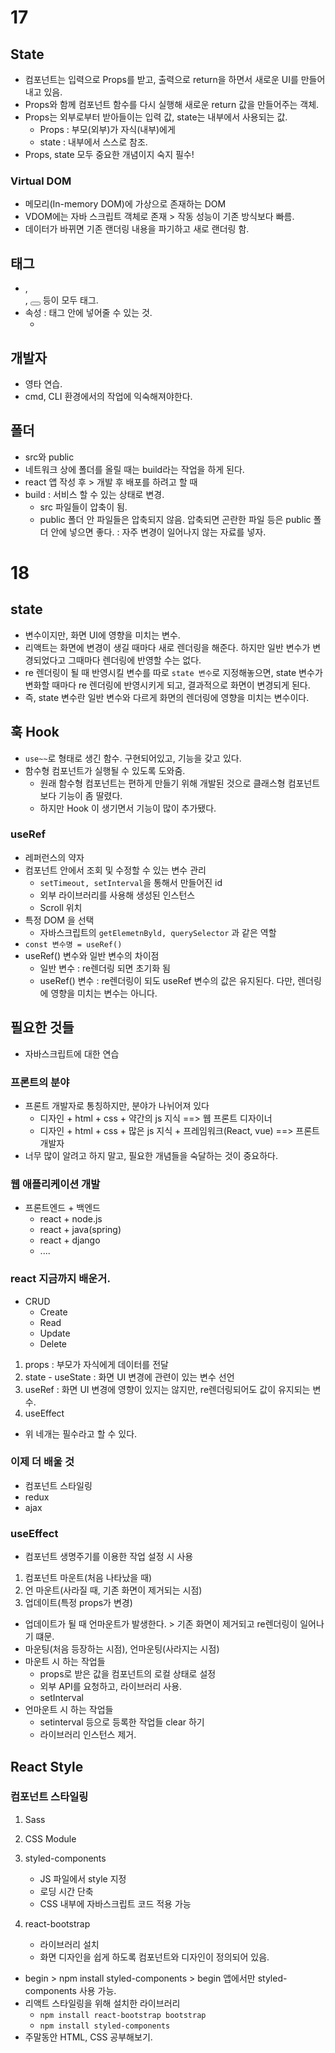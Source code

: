 # 17

## State

- 컴포넌트는 입력으로 Props를 받고, 출력으로 return을 하면서 새로운 UI를 만들어내고 있음.
- Props와 함께 컴포넌트 함수를 다시 실행해 새로운 return 값을 만들어주는 객체.
- Props는 외부로부터 받아들이는 입력 값, state는 내부에서 사용되는 값.
  - Props : 부모(외부)가 자식(내부)에게
  - state : 내부에서 스스로 참조.
- Props, state 모두 중요한 개념이지 숙지 필수!

### Virtual DOM

- 메모리(In-memory DOM)에 가상으로 존재하는 DOM
- VDOM에는 자바 스크립트 객체로 존재 > 작동 성능이 기존 방식보다 빠름.
- 데이터가 바뀌면 기존 랜더링 내용을 파기하고 새로 랜더링 함.

## 태그

- <div></div>, <article></article>, <button></button> 등이 모두 태그.
- 속성 : 태그 안에 넣어줄 수 있는 것.
  - <div id=" " class=" " color=" "></div>

## 개발자

- 영타 연습.
- cmd, CLI 환경에서의 작업에 익숙해져야한다.

## 폴더

- src와 public
- 네트워크 상에 폴더를 올릴 때는 build라는 작업을 하게 된다.
- react 앱 작성 후 > 개발 후 배포를 하려고 할 때
- build : 서비스 할 수 있는 상태로 변경.
  - src 파일들이 압축이 됨.
  - public 폴더 안 파일들은 압축되지 않음. 압축되면 곤란한 파일 등은 public 폴더 안에 넣으면 좋다. : 자주 변경이 일어나지 않는 자료를 넣자.

# 18

## state

- 변수이지만, 화면 UI에 영향을 미치는 변수.
- 리액트는 화면에 변경이 생길 때마다 새로 렌더링을 해준다. 하지만 일반 변수가 변경되었다고 그때마다 렌더링에 반영할 수는 없다.
- re 렌더링이 될 때 반영시킬 변수를 따로 `state 변수`로 지정해놓으면, state 변수가 변화할 때마다 re 렌더링에 반영시키게 되고, 결과적으로 화면이 변경되게 된다.
- 즉, state 변수란 일반 변수와 다르게 화면의 렌더링에 영향을 미치는 변수이다.

## 훅 Hook

- `use~~`로 형태로 생긴 함수. 구현되어있고, 기능을 갖고 있다.
- 함수형 컴포넌트가 실행될 수 있도록 도와줌.
  - 원래 함수형 컴포넌트는 편하게 만들기 위해 개발된 것으로 클래스형 컴포넌트보다 기능이 좀 딸렸다.
  - 하지만 Hook 이 생기면서 기능이 많이 추가됐다.

### useRef

- 레퍼런스의 약자
- 컴포넌트 안에서 조회 및 수정할 수 있는 변수 관리
  - `setTimeout, setInterval`을 통해서 만들어진 id
  - 외부 라이브러리를 사용해 생성된 인스턴스
  - Scroll 위치
- 특정 DOM 을 선택
  - 자바스크립트의 `getElemetnByld, querySelector` 과 같은 역할
- `const 변수명 = useRef()`
- useRef() 변수와 일반 변수의 차이점
  - 일반 변수 : re렌더링 되면 초기화 됨
  - useRef() 변수 : re렌더링이 되도 useRef 변수의 값은 유지된다. 다만, 렌더링에 영향을 미치는 변수는 아니다.

## 필요한 것들

- 자바스크립트에 대한 연습

### 프론트의 분야

- 프론트 개발자로 통칭하지만, 분야가 나뉘어져 있다
  - 디자인 + html + css + 약간의 js 지식 ==> 웹 프론트 디자이너
  - 디자인 + html + css + 많은 js 지식 + 프레임워크(React, vue) ==> 프론트 개발자
- 너무 많이 알려고 하지 말고, 필요한 개념들을 숙달하는 것이 중요하다.

### 웹 애플리케이션 개발

- 프론트엔드 + 백엔드
  - react + node.js
  - react + java(spring)
  - react + django
  - ....

### react 지금까지 배운거.

- CRUD
  - Create
  - Read
  - Update
  - Delete

1. props : 부모가 자식에게 데이터를 전달
2. state - useState : 화면 UI 변경에 관련이 있는 변수 선언
3. useRef : 화면 UI 변경에 영향이 있지는 않지만, re렌더링되어도 값이 유지되는 변수.
4. useEffect

- 위 네개는 필수라고 할 수 있다.

### 이제 더 배울 것

- 컴포넌트 스타일링
- redux
- ajax

### useEffect

- 컴포넌트 생명주기를 이용한 작업 설정 시 사용

1. 컴포넌트 마운트(처음 나타났을 때)
2. 언 마운트(사라질 때, 기존 화면이 제거되는 시점)
3. 업데이트(특정 props가 변경)

- 업데이트가 될 때 언마운트가 발생한다. > 기존 화면이 제거되고 re렌더링이 일어나기 떄문.
- 마운팅(처음 등장하는 시점), 언마운팅(사라지는 시점)
- 마운트 시 하는 작업들
  - props로 받은 값을 컴포넌트의 로컬 상태로 설정
  - 외부 API를 요청하고, 라이브러리 사용.
  - setInterval
- 언마운트 시 하는 작업들
  - setinterval 등으로 등록한 작업들 clear 하기
  - 라이브러리 인스턴스 제거.

## React Style

### 컴포넌트 스타일링

1. Sass
2. CSS Module
3. styled-components

   - JS 파일에서 style 지정
   - 로딩 시간 단축
   - CSS 내부에 자바스크립트 코드 적용 가능

4. react-bootstrap

   - 라이브러리 설치
   - 화면 디자인을 쉽게 하도록 컴포넌트와 디자인이 정의되어 있음.

- begin > npm install styled-components > begin 앱에서만 styled-components 사용 가능.
- 리액트 스타일링을 위해 설치한 라이브러리
  - `npm install react-bootstrap bootstrap`
  - `npm install styled-components`
- 주말동안 HTML, CSS 공부해보기.
